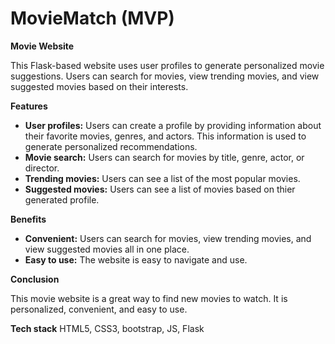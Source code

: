 # MovieMatch (MVP)

**Movie Website**

This Flask-based website uses user profiles to generate personalized movie suggestions. Users can search for movies, view trending movies, and view suggested movies based on their interests.

**Features**

* **User profiles:** Users can create a profile by providing information about their favorite movies, genres, and actors. This information is used to generate personalized recommendations.
* **Movie search:** Users can search for movies by title, genre, actor, or director.
* **Trending movies:** Users can see a list of the most popular movies.
* **Suggested movies:** Users can see a list of movies based on thier generated profile.

**Benefits**

* **Convenient:** Users can search for movies, view trending movies, and view suggested movies all in one place.
* **Easy to use:** The website is easy to navigate and use.

**Conclusion**

This movie website is a great way to find new movies to watch. It is personalized, convenient, and easy to use.

**Tech stack**
HTML5, CSS3, bootstrap, JS, Flask
